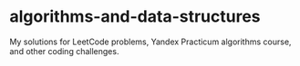 # algorithms-and-data-structures
My solutions for LeetCode problems, Yandex Practicum algorithms course, and other coding challenges.
